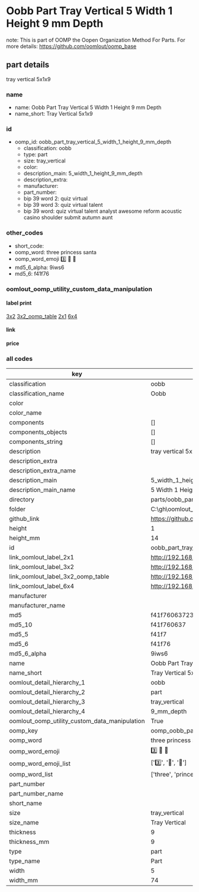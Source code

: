# Oobb Part Tray Vertical 5 Width 1 Height 9 mm Depth  

note: This is part of OOMP the Oopen Organization Method For Parts. For more details: https://github.com/oomlout/oomp_base

##  part details
  



tray vertical 5x1x9



### name
* name: Oobb Part Tray Vertical 5 Width 1 Height 9 mm Depth
* name_short: Tray Vertical 5x1x9 
### id
* oomp_id: oobb_part_tray_vertical_5_width_1_height_9_mm_depth
  * classification: oobb
  * type: part
  * size: tray_vertical
  * color: 
  * description_main: 5_width_1_height_9_mm_depth
  * description_extra: 
  * manufacturer: 
  * part_number: 
  * bip 39 word 2: quiz virtual
  * bip 39 word 3: quiz virtual talent
  * bip 39 word: quiz virtual talent analyst awesome reform acoustic casino shoulder submit autumn aunt

### other_codes
* short_code: 
* oomp_word: three princess santa
* oomp_word_emoji :three: :princess: :santa:
* md5_6_alpha: 9iws6
* md5_6: f41f76






### oomlout_oomp_utility_custom_data_manipulation
#### label print
[3x2](http://192.168.1.245:1112/?label=oomp%209iws6)
[3x2_oomp_table](http://192.168.1.108:1112/?label=oomp%209iws6)
[2x1](http://192.168.1.242:1112/?label=oomp%209iws6)
[6x4](http://192.168.1.55:1112/?label=oomp%209iws6)    

#### link

                              

#### price







### all codes 
| key | value |  
| --- | --- |  
| classification | oobb |  
| classification_name | Oobb |  
| color |  |  
| color_name |  |  
| components | [] |  
| components_objects | [] |  
| components_string | [] |  
| description | tray vertical 5x1x9 |  
| description_extra |  |  
| description_extra_name |  |  
| description_main | 5_width_1_height_9_mm_depth |  
| description_main_name | 5 Width 1 Height 9 mm Depth |  
| directory | parts/oobb_part_tray_vertical_5_width_1_height_9_mm_depth |  
| folder | C:\gh\oomlout_oobb_version_4_generated_parts\parts\oobb_part_tray_vertical_5_width_1_height_9_mm_depth |  
| github_link | https://github.com/oomlout/oomlout_oomp_part_src/tree/main/parts/oobb_part_tray_vertical_5_width_1_height_9_mm_depth |  
| height | 1 |  
| height_mm | 14 |  
| id | oobb_part_tray_vertical_5_width_1_height_9_mm_depth |  
| link_oomlout_label_2x1 | http://192.168.1.242:1112/?label=oomp%209iws6 |  
| link_oomlout_label_3x2 | http://192.168.1.245:1112/?label=oomp%209iws6 |  
| link_oomlout_label_3x2_oomp_table | http://192.168.1.108:1112/?label=oomp%209iws6 |  
| link_oomlout_label_6x4 | http://192.168.1.55:1112/?label=oomp%209iws6 |  
| manufacturer |  |  
| manufacturer_name |  |  
| md5 | f41f760637236042d1084085bafd1d7f |  
| md5_10 | f41f760637 |  
| md5_5 | f41f7 |  
| md5_6 | f41f76 |  
| md5_6_alpha | 9iws6 |  
| name | Oobb Part Tray Vertical 5 Width 1 Height 9 mm Depth |  
| name_short | Tray Vertical 5x1x9  |  
| oomlout_detail_hierarchy_1 | oobb |  
| oomlout_detail_hierarchy_2 | part |  
| oomlout_detail_hierarchy_3 | tray_vertical |  
| oomlout_detail_hierarchy_4 | 9_mm_depth |  
| oomlout_oomp_utility_custom_data_manipulation | True |  
| oomp_key | oomp_oobb_part_tray_vertical_5_width_1_height_9_mm_depth |  
| oomp_word | three princess santa |  
| oomp_word_emoji | :three: :princess: :santa: |  
| oomp_word_emoji_list | [':three:', ':princess:', ':santa:'] |  
| oomp_word_list | ['three', 'princess', 'santa'] |  
| part_number |  |  
| part_number_name |  |  
| short_name |  |  
| size | tray_vertical |  
| size_name | Tray Vertical |  
| thickness | 9 |  
| thickness_mm | 9 |  
| type | part |  
| type_name | Part |  
| width | 5 |  
| width_mm | 74 |  
